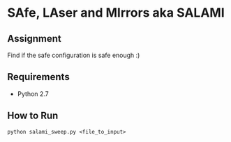 # SAfe, LAser and MIrrors aka SALAMI

## Assignment
Find if the safe configuration is safe enough :)

## Requirements
- Python 2.7

## How to Run
``
python salami_sweep.py <file_to_input>
``
